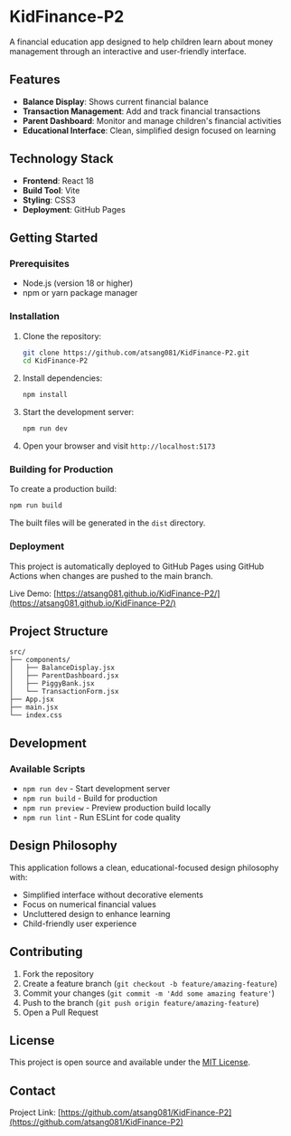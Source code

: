 # KidFinance-P2

A financial education app designed to help children learn about money management through an interactive and user-friendly interface.

## Features

- **Balance Display**: Shows current financial balance
- **Transaction Management**: Add and track financial transactions
- **Parent Dashboard**: Monitor and manage children's financial activities
- **Educational Interface**: Clean, simplified design focused on learning

## Technology Stack

- **Frontend**: React 18
- **Build Tool**: Vite
- **Styling**: CSS3
- **Deployment**: GitHub Pages

## Getting Started

### Prerequisites

- Node.js (version 18 or higher)
- npm or yarn package manager

### Installation

1. Clone the repository:
   ```bash
   git clone https://github.com/atsang081/KidFinance-P2.git
   cd KidFinance-P2
   ```

2. Install dependencies:
   ```bash
   npm install
   ```

3. Start the development server:
   ```bash
   npm run dev
   ```

4. Open your browser and visit `http://localhost:5173`

### Building for Production

To create a production build:

```bash
npm run build
```

The built files will be generated in the `dist` directory.

### Deployment

This project is automatically deployed to GitHub Pages using GitHub Actions when changes are pushed to the main branch.

Live Demo: [https://atsang081.github.io/KidFinance-P2/](https://atsang081.github.io/KidFinance-P2/)

## Project Structure

```
src/
├── components/
│   ├── BalanceDisplay.jsx
│   ├── ParentDashboard.jsx
│   ├── PiggyBank.jsx
│   └── TransactionForm.jsx
├── App.jsx
├── main.jsx
└── index.css
```

## Development

### Available Scripts

- `npm run dev` - Start development server
- `npm run build` - Build for production
- `npm run preview` - Preview production build locally
- `npm run lint` - Run ESLint for code quality

## Design Philosophy

This application follows a clean, educational-focused design philosophy with:
- Simplified interface without decorative elements
- Focus on numerical financial values
- Uncluttered design to enhance learning
- Child-friendly user experience

## Contributing

1. Fork the repository
2. Create a feature branch (`git checkout -b feature/amazing-feature`)
3. Commit your changes (`git commit -m 'Add some amazing feature'`)
4. Push to the branch (`git push origin feature/amazing-feature`)
5. Open a Pull Request

## License

This project is open source and available under the [MIT License](LICENSE).

## Contact

Project Link: [https://github.com/atsang081/KidFinance-P2](https://github.com/atsang081/KidFinance-P2)
